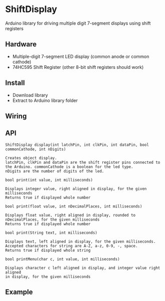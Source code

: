 # ShiftDisplay
Arduino library for driving multiple digit 7-segment displays using shift registers

## Hardware
- Multiple-digit 7-segment LED display (common anode or common cathode)
- 74HC595 Shift Register (other 8-bit shift registers should work)

## Install
- Download library
- Extract to Arduino library folder

## Wiring

## API

```
ShiftDisplay display(int latchPin, int clkPin, int dataPin, bool commonCathode, int nDigits)

Creates object display.
latchPin, clkPin and dataPin are the shift register pins connected to the Arduino. commonCathode is a boolean for the led type.
nDigits are the number of digits of the led.
```

```
bool print(int value, int milliseconds)

Displays integer value, right aligned in display, for the given milliseconds
Returns true if displayed whole number

```

```
bool print(float value, int nDecimalPlaces, int milliseconds)

Displays float value, right aligned in display, rounded to nDecimalPlaces, for the given milliseconds
Returns true if displayed whole number
```

```
bool print(String text, int milliseconds)

Displays text, left aligned in display, for the given milliseconds.
Accepted characters for string are A-Z, a-z, 0-9, -, space.
Returns true if displayed whole string
```

```
bool printMenu(char c, int value, int milliseconds)

Displays character c left aligned in display, and integer value right aligned
in display, for the given milliseconds
```

## Example
